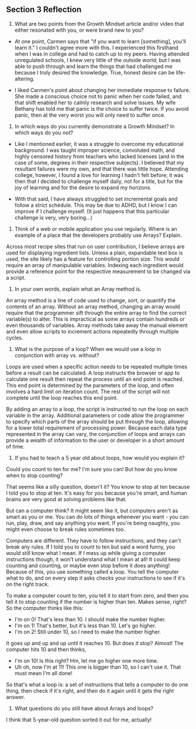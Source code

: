 ## Section 3 Reflection

1. What are two points from the Growth Mindset article and/or video that either resonated with you, or were brand new to you?

- At one point, Carmen says that "if you want to learn [something], you'll learn it." I couldn't agree more with this. I experienced this firsthand when I was in college and had to catch up to my peers. Having attended unregulated schools, I knew very little of the outside world; but I was able to push through and learn the things that had challenged me because I truly desired the knowledge. True, honest desire can be life-altering.

- I liked Carmen's point about changing her immediate response to failure. She made a conscious choice not to panic when her code failed, and that shift enabled her to calmly research and solve issues. My wife Bethany has told me that panic is the choice to suffer twice. If you avoid panic, then at the very worst you will only need to suffer once.

1. In which ways do you currently demonstrate a Growth Mindset? In which ways do you _not_?

- Like I mentioned earlier, it was a struggle to overcome my educational background. I was taught improper science, convoluted math, and highly censored history from teachers who lacked licenses (and in the case of some, degrees in their respective subjects). I believed that my resultant failures were my own, and that there was little hope. Attending college, however, I found a love for learning I hadn't felt before; it was then that I decided to challenge myself daily, not for a title, but for the joy of learning and for the desire to expand my horizons.

- With that said, I have always struggled to set incremental goals and follow a strict schedule. This may be due to ADHD, but I know I can improve if I challenge myself. (It just happens that this particular challenge is very, very boring...)

1. Think of a web or mobile application you use regularly. Where is an example of a place that the developers probably use Arrays? Explain.

Across most recipe sites that run on user contribution, I believe arrays are used for displaying ingredient lists. Unless a plain, expandable text box is used, the site likely has a feature for controlling portion size. This would require an array of manipulable variables. Indexing each ingredient would provide a reference point for the respective measurement to be changed via a script.

1. In your own words, explain what an Array method is.

An array method is a line of code used to change, sort, or quantify the contents of an array. Without an array method, changing an array would require that the programmer sift through the entire array to find the correct variable(s) to alter. This is impractical as some arrays contain hundreds or even thousands of variables. Array methods take away the manual element and even allow scripts to increment actions repeatedly through multiple cycles.

1. What is the purpose of a loop? When we would use a loop in conjunction with array vs. without?

Loops are used when a specific action needs to be repeated multiple times before a result can be calculated. A loop instructs the browser or app to calculate one result then repeat the process until an end point is reached. This end point is determined by the parameters of the loop, and often involves a hard limit on iteration count. The rest of the script will not complete until the loop reaches this end point.

By adding an array to a loop, the script is instructed to run the loop on each variable in the array. Additional parameters or code allow the programmer to specify which parts of the array should be put through the loop, allowing for a lower total requirement of processing power. Because each data type represented in the array can vary, the conjunction of loops and arrays can provide a wealth of information to the user or developer in a short amount of time.

1. If you had to teach a 5 year old about loops, how would you explain it?

Could you count to ten for me? I'm sure you can! But how do you know when to stop counting?

That seems like a silly question, doesn't it? You know to stop at ten because I told you to stop at ten. It's easy for you because you're smart, and human brains are very good at solving problems like that.

But can a computer think? It might seem like it, but computers aren't as smart as you or me. You can do lots of things whenever you want - you can run, play, draw, and say anything you want. If you're being naughty, you might even choose to break rules sometimes too.

Computers are different. They have to follow instructions, and they can't break any rules. If I told you to count to ten but said a word funny, you would still know what I mean. If I mess up while giving a computer instructions though, it won't understand what I mean at all! It could keep counting and counting, or maybe even stop before it does anything! Because of this, you use something called a loop. You tell the computer what to do, and on every step it asks checks your instructions to see if it's on the right track.

To make a computer count to ten, you tell it to start from zero, and then you tell it to stop counting if the number is higher than ten. Makes sense, right? So the computer thinks like this:

- I'm on 0! That's less than 10. I should make the number higher.
- I'm on 1! That's better, but it's less than 10. Let's go higher.
- I'm on 2! Still under 10, so I need to make the number higher.

It goes up and up and up until it reaches 10. But does it stop? Almost! The computer hits 10 and then thinks,

- I'm on 10! Is this right? Hm, let me go higher one more time.
- Uh oh, now I'm at 11! This one is bigger than 10, so I can't use it. That must mean I'm all done!

So that's what a loop is: a set of instructions that tells a computer to do one thing, then check if it's right, and then do it again until it gets the right answer.

1. What questions do you still have about Arrays and loops?

I think that 5-year-old question sorted it out for me, actually!
